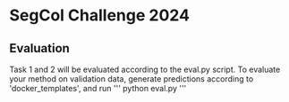 # SegCol Challenge 2024
## Evaluation
Task 1 and 2 will be evaluated according to the eval.py script. To evaluate your method on validation data, generate predictions according to 'docker_templates', and run 
'''
python eval.py
'''

